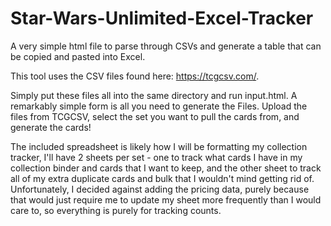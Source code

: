 # Star-Wars-Unlimited-Excel-Tracker
A very simple html file to parse through CSVs and generate a table that can be copied and pasted into Excel.

This tool uses the CSV files found here: https://tcgcsv.com/.

Simply put these files all into the same directory and run input.html. A remarkably simple form is all you need to generate the Files. Upload the files from TCGCSV, select the set you want to pull the cards from, and generate the cards!

The included spreadsheet is likely how I will be formatting my collection tracker, I'll have 2 sheets per set - one to track what cards I have in my collection binder and cards that I want to keep, and the other sheet to track all of my extra duplicate cards and bulk that I wouldn't mind getting rid of. Unfortunately, I decided against adding the pricing data, purely because that would just require me to update my sheet more frequently than I would care to, so everything is purely for tracking counts.
